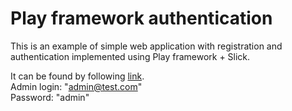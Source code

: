 # Play framework authentication
This is an example of simple web application with registration and authentication implemented using Play framework + Slick.

It can be found by following [link](http://ec2-54-93-49-53.eu-central-1.compute.amazonaws.com:8080).  
Admin login: "admin@test.com"  
Password: "admin"